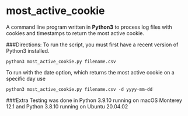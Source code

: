 # most_active_cookie

A command line program written in **Python3** to process log files with cookies and timestamps to return the most active cookie.

###Directions:
To run the script, you must first have a recent version of Python3 installed. 

`python3 most_active_cookie.py filename.csv`

To run with the date option, which returns the most active cookie on a specific day use

`python3 most_active_cookie.py filename.csv -d yyyy-mm-dd`

###Extra
Testing was done in Python 3.9.10 running on macOS Monterey 12.1 and Python 3.8.10 running on Ubuntu 20.04.02